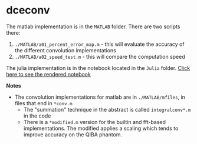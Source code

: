 # dceconv

The matlab implementation is in the `MATLAB` folder. There are two scripts there:

1. `./MATLAB/a01_percent_error_map.m` - this will evaluate the accuracy of the different convolution implementations
2. `./MATLAB/a02_speed_test.m` - this will compare the computation speed

The julia implementation is in the notebook located in the `Julia` folder. [Click here to see the rendered notebook](https://nbviewer.org/github/MPUmri/dceconv/blob/main/Julia/dceConv.ipynb)

**Notes**

- The convolution implementations for matlab are in `./MATLAB/mfiles`, in files that end in `*conv.m`
  - The "summation" technique in the abstract is called `integralconv*.m` in the code
  - There is a `*modified.m` version for the builtin and fft-based implementations. The modified applies a scaling which tends to improve accuracy on the QIBA phantom. 
